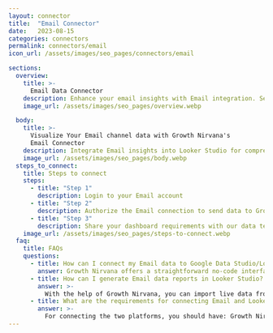 ```yaml
---
layout: connector
title:  "Email Connector"
date:   2023-08-15
categories: connectors
permalink: connectors/email
icon_url: /assets/images/seo_pages/connectors/email

sections:
  overview:
    title: >-
      Email Data Connector
    description: Enhance your email insights with Email integration. Seamlessly merge email engagement data with Looker Studio's analytical prowess, unlocking insights that shape communication strategies, customer engagement, and operational excellence.
    image_url: /assets/images/seo_pages/overview.webp

  body:
    title: >-
      Visualize Your Email channel data with Growth Nirvana's
      Email Connector
    description: Integrate Email insights into Looker Studio for comprehensive communication analytics that guide your engagement strategies.
    image_url: /assets/images/seo_pages/body.webp
  steps_to_connect:
    title: Steps to connect
    steps:
      - title: "Step 1"
        description: Login to your Email account
      - title: "Step 2"
        description: Authorize the Email connection to send data to Growth Nirvana
      - title: "Step 3"
        description: Share your dashboard requirements with our data team. We will build the report for you.
    image_url: /assets/images/seo_pages/steps-to-connect.webp
  faq:
    title: FAQs
    questions:
      - title: How can I connect my Email data to Google Data Studio/Looker Studio?
        answer: Growth Nirvana offers a straightforward no-code interface to connect to Email data sources.
      - title: How can I generate Email data reports in Looker Studio?
        answer: >-
          With the help of Growth Nirvana, you can import live data from Email into Looker Studio. These data can be viewed in charts, tables, and dashboards to generate branded reports that can be shared instantly.
      - title: What are the requirements for connecting Email and Looker Studio?
        answer: >-
          For connecting the two platforms, you should have: Growth Nirvana Account and Email Ads Account
---
```

